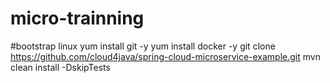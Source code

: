# micro-trainning

#bootstrap linux
 yum install git -y
  yum install  docker -y
  git clone https://github.com/cloud4java/spring-cloud-microservice-example.git
  mvn clean install -DskipTests
